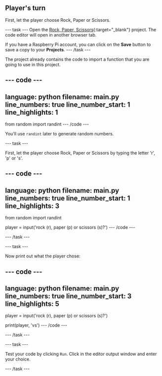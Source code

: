 ## Player's turn

First, let the player choose Rock, Paper or Scissors. 

--- task ---
Open the [Rock, Paper, Scissors](https://editor.raspberrypi.org/en/projects/rock-paper-scissors-starter){:target="_blank"} project. The code editor will open in another browser tab.

If you have a Raspberry Pi account, you can click on the **Save** button to save a copy to your **Projects**.
--- /task ---

The project already contains the code to import a function that you are going to use in this project. 

--- code ---
---
language: python
filename: main.py
line_numbers: true
line_number_start: 1
line_highlights: 1
---
from random import randint
--- /code ---
  
You'll use `randint` later to generate random numbers.

--- task ---

First, let the player choose Rock, Paper or Scissors by typing the letter 'r', 'p' or 's'. 

--- code ---
---
language: python
filename: main.py
line_numbers: true
line_number_start: 1
line_highlights: 3
---
from random import randint
  
player = input('rock (r), paper (p) or scissors (s)?')
--- /code ---

--- /task ---

--- task ---

Now print out what the player chose:

--- code ---
---
language: python
filename: main.py
line_numbers: true
line_number_start: 3
line_highlights: 5
---
player = input('rock (r), paper (p) or scissors (s)?')

print(player, 'vs')
--- /code ---

--- /task ---  

--- task ---

Test your code by clicking `Run`. Click in the editor output window and enter your choice. 

--- /task ---  



